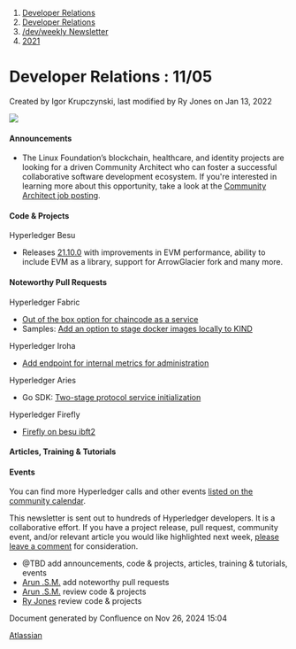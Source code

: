 1. [Developer Relations](index.html)
2. [Developer Relations](Developer-Relations_17170434.html)
3. [/dev/weekly Newsletter](17170445.html)
4. [2021](2021_17170692.html)

# Developer Relations : 11/05

Created by Igor Krupczynski, last modified by Ry Jones on Jan 13, 2022

![](attachments/17170434/17171308.png?height=169)

#### Announcements

- The Linux Foundation’s blockchain, healthcare, and identity projects are looking for a driven Community Architect who can foster a successful collaborative software development ecosystem. If you're interested in learning more about this opportunity, take a look at the [Community Architect job posting](https://email.linuxfoundation.org/e3t/Btc/RI+113/cZw--04/VVtJKC1YgzZ1W5Bm3kt6S56tMW1WCq9G4zf8xRN2lhp0k5nCTJV3Zsc37CgZl6W8ftYh93QGJVqW1K-wCW815R9rN5frsVVJGrSNW2mkDf978phsrW1JpLsy7n2DQMW2RlccT4JBnpwW3JyBvW4C5khvW2kjgH45-FDqqW4PBM972c_r47N2KtZppDfJ47W3MbTpV3w_HXVW3p8DNb6ncCHzW4jmfq97JYWhBW1Nc1DH6yfYxZN7TtytW4GzZnW4zSYPc6BmBptW7S35sZ5xLgDVW6j4mtd6Cs0zxW6Y6Fmh5Yc1cZW3ztkM39l1jq2W4FmDzv5XbNMMW8cq91K1HcxdMVwKPcL3sBjK2W5cTzl03-JwGZW4CtCC-52Gvs5W28Nf8368wPpgW4M7Qb78Cj5yLW669xl04vlmgcW1lx-SL1pvFVgW6P0FP524V5bjW6ztmfV8pBNQzV4MQ6L5Rq4TF3c421).

#### Code &amp; Projects

Hyperledger Besu

- Releases [21.10.0](https://github.com/hyperledger/besu/releases/tag/21.10.0) with improvements in EVM performance, ability to include EVM as a library, support for ArrowGlacier fork and many more.

#### Noteworthy Pull Requests

Hyperledger Fabric

- [Out of the box option for chaincode as a service](https://github.com/hyperledger/fabric/pull/2990)
- Samples: [Add an option to stage docker images locally to KIND](https://github.com/hyperledger/fabric-samples/pull/528)

Hyperledger Iroha

- [Add endpoint for internal metrics for administration](https://github.com/hyperledger/iroha/pull/1576)

Hyperledger Aries

- Go SDK: [Two-stage protocol service initialization](https://github.com/hyperledger/aries-framework-go/pull/3035)

Hyperledger Firefly

- [Firefly on besu ibft2](https://github.com/hyperledger/firefly-cli/pull/117)

#### Articles, Training &amp; Tutorials

#### Events

You can find more Hyperledger calls and other events [listed on the community calendar](https://lf-hyperledger.atlassian.net/wiki/display/HYP/Calendar+of+Public+Meetings).

This newsletter is sent out to hundreds of Hyperledger developers. It is a collaborative effort. If you have a project release, pull request, community event, and/or relevant article you would like highlighted next week, [please leave a comment](https://lf-hyperledger.atlassian.net/wiki/pages/viewpage.action?pageId=17171312) for consideration.

- @TBD add announcements, code &amp; projects, articles, training &amp; tutorials, events
- [Arun .S.M.](https://lf-hyperledger.atlassian.net/wiki/people/621a0e5097d313006ba7386a?ref=confluence) add noteworthy pull requests
- [Arun .S.M.](https://lf-hyperledger.atlassian.net/wiki/people/621a0e5097d313006ba7386a?ref=confluence) review code &amp; projects
- [Ry Jones](https://lf-hyperledger.atlassian.net/wiki/people/557058:078cecfc-fb17-4d9a-8759-b5b74efa6850?ref=confluence) review code &amp; projects

Document generated by Confluence on Nov 26, 2024 15:04

[Atlassian](http://www.atlassian.com/)
